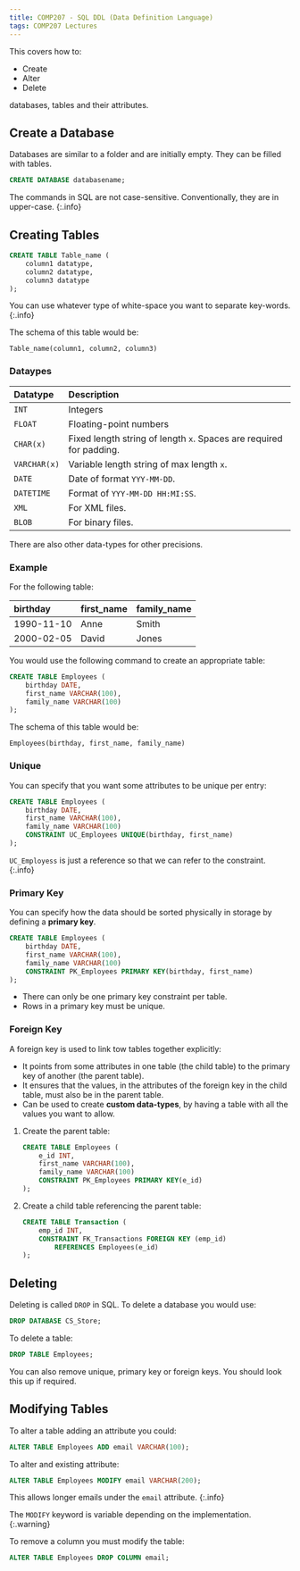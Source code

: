 ```yaml
---
title: COMP207 - SQL DDL (Data Definition Language)
tags: COMP207 Lectures
---
```

This covers how to:

* Create
* Alter
* Delete

databases, tables and their attributes.

## Create a Database
Databases are similar to a folder and are initially empty. They can be filled with tables.

```sql
CREATE DATABASE databasename;
```

The commands in SQL are not case-sensitive. Conventionally, they are in upper-case.
{:.info}

## Creating Tables

```sql
CREATE TABLE Table_name (
	column1 datatype,
	column2 datatype,
	column3 datatype
);
```

You can use whatever type of white-space you want to separate key-words.
{:.info}

The schema of this table would be:

```
Table_name(column1, column2, column3)
```

### Dataypes

| Datatype | Description |
| :-- | :-- |
| `INT` | Integers |
| `FLOAT` | Floating-point numbers |
| `CHAR(x)` | Fixed length string of length `x`. Spaces are required for padding. |
| `VARCHAR(x)` | Variable length string of max length `x`. |
| `DATE` | Date of format `YYY-MM-DD`. |
| `DATETIME` | Format of `YYY-MM-DD HH:MI:SS`. |`
| `XML` | For XML files. |
| `BLOB` | For binary files. |

There are also other data-types for other precisions.

### Example
For the following table:

| birthday | first_name | family_name |
| :-- | :-- | :-- |
| 1990-11-10 | Anne | Smith |
| 2000-02-05 | David | Jones |

You would use the following command to create an appropriate table:

```sql
CREATE TABLE Employees (
	birthday DATE,
	first_name VARCHAR(100),
	family_name VARCHAR(100)
);
```

The schema of this table would be:

```
Employees(birthday, first_name, family_name)
```

### Unique
You can specify that you want some attributes to be unique per entry:

```sql
CREATE TABLE Employees (
	birthday DATE,
	first_name VARCHAR(100),
	family_name VARCHAR(100)
	CONSTRAINT UC_Employees UNIQUE(birthday, first_name)
);
```

`UC_Employess` is just a reference so that we can refer to the constraint.
{:.info}

### Primary Key
You can specify how the data should be sorted physically in storage by defining a **primary key**.

```sql
CREATE TABLE Employees (
	birthday DATE,
	first_name VARCHAR(100),
	family_name VARCHAR(100)
	CONSTRAINT PK_Employees PRIMARY KEY(birthday, first_name)
);
```

* There can only be one primary key constraint per table.
* Rows in a primary key must be unique.

### Foreign Key
A foreign key is used to link tow tables together explicitly:

* It points from some attributes in one table (the child table) to the primary key of another (the parent table).
* It ensures that the values, in the attributes of the foreign key in the child table, must also be in the parent table.
* Can be used to create **custom data-types**, by having a table with all the values you want to allow.

1. Create the parent table:
 
	```sql
	CREATE TABLE Employees (
		e_id INT,
		first_name VARCHAR(100),
		family_name VARCHAR(100)
		CONSTRAINT PK_Employees PRIMARY KEY(e_id)
	);
	```

2. Create a child table referencing the parent table:
	
	```sql
	CREATE TABLE Transaction (
		emp_id INT,
		CONSTRAINT FK_Transactions FOREIGN KEY (emp_id)
			REFERENCES Employees(e_id)
	);

## Deleting
Deleting is called `DROP` in SQL. To delete a database you would use:

```sql
DROP DATABASE CS_Store;
```

To delete a table:

```sql
DROP TABLE Employees;
```

You can also remove unique, primary key or foreign keys. You should look this up if required.

## Modifying Tables
To alter a table adding an attribute you could:

```sql
ALTER TABLE Employees ADD email VARCHAR(100);
```

To alter and existing attribute:

```sql
ALTER TABLE Employees MODIFY email VARCHAR(200);
```

This allows longer emails under the `email` attribute.
{:.info}

The `MODIFY` keyword is variable depending on the implementation.
{:.warning}

To remove a column you must modify the table:

```sql
ALTER TABLE Employees DROP COLUMN email;
```